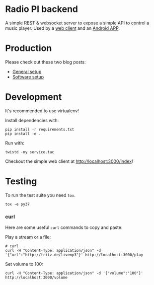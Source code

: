 Radio PI backend
==================


A simple REST & websocket server to expose a simple API
to control a music player. Used by a [web client]( https://github.com/radio-pi/python-websocket-backend/blob/master/index.html)
and an [Android APP]( https://github.com/radio-pi/RadioPi ).

# Production

Please check out these two blog posts:

  * [General setup]( https://radio-pi.github.io/2016-01-12-setup-a-radio-pi/  )
  * [Software setup]( https://radio-pi.github.io/2016-01-13-setup-a-radio-pi-software/ )


# Development

It's recommended to use virtualenv!

Install dependencies with:

```
pip install -r requirements.txt
pip install -e .
```
Run with:

```
twistd -ny service.tac
```

Checkout the simple web client at [http://localhost:3000/index](http://localhost:3000/index)!


# Testing

To run the test suite you need `tox`.

```
tox -e py37
```

### curl

Here are some useful `curl` commands to copy and paste:


Play a stream or a file:

```
# curl
curl -H "Content-Type: application/json" -d '{"url":"http://fritz.de/livemp3"}' http://localhost:3000/play
```


Set volume to 100:

```
curl -H "Content-Type: application/json" -d '{"volume":"100"}' http://localhost:3000/volume
```
